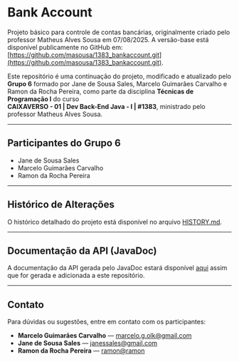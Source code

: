 # Bank Account

Projeto básico para controle de contas bancárias, originalmente criado pelo professor Matheus Alves Sousa em 07/08/2025. A versão-base está disponível publicamente no GitHub em:  
[https://github.com/masousa/1383_bankaccount.git](https://github.com/masousa/1383_bankaccount.git).

Este repositório é uma continuação do projeto, modificado e atualizado pelo **Grupo 6** formado por Jane de Sousa Sales, Marcelo Guimarães Carvalho e Ramon da Rocha Pereira, como parte da disciplina **Técnicas de Programação I** do curso  
**CAIXAVERSO - 01 | Dev Back-End Java - I | #1383**, ministrado pelo professor Matheus Alves Sousa.

---

## Participantes do Grupo 6

- Jane de Sousa Sales
- Marcelo Guimarães Carvalho
- Ramon da Rocha Pereira

---

## Histórico de Alterações

O histórico detalhado do projeto está disponível no arquivo [HISTORY.md](HISTORY.md).

---

## Documentação da API (JavaDoc)

A documentação da API gerada pelo JavaDoc estará disponível [aqui](docs/javadoc/index.html) assim que for gerada e adicionada a este repositório.

---

## Contato

Para dúvidas ou sugestões, entre em contato com os participantes:

- **Marcelo Guimarães Carvalho** — [marcelo.g.olk@gmail.com](mailto:marcelo.g.olk@gmail.com)
- **Jane de Sousa Sales** — [janessales@gmail.com](mailto:janessales@gmail.com)
- **Ramon da Rocha Pereira** — [ramon@ramon](mailto:ramon@ramon)